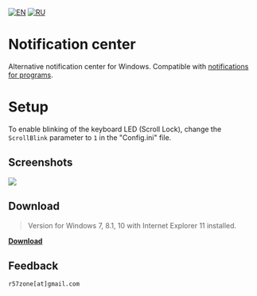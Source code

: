 [![EN](https://user-images.githubusercontent.com/9499881/33184537-7be87e86-d096-11e7-89bb-f3286f752bc6.png)](https://github.com/r57zone/Notification-center/) 
[![RU](https://user-images.githubusercontent.com/9499881/27683795-5b0fbac6-5cd8-11e7-929c-057833e01fb1.png)](https://github.com/r57zone/Notification-center/blob/master/README.RU.md) 
# Notification center
Alternative notification center for Windows. Compatible with [notifications for programs](https://github.com/r57zone/notifications).

# Setup
To enable blinking of the keyboard LED (Scroll Lock), change the `ScrollBlink` parameter to `1` in the "Config.ini" file. 

## Screenshots
![](https://user-images.githubusercontent.com/9499881/36250978-fbbba1c0-1258-11e8-8ef8-c3ec62ac554f.png)

## Download
>Version for Windows 7, 8.1, 10 with Internet Explorer 11 installed.

**[Download](https://github.com/r57zone/Notification-center/releases)**

## Feedback
`r57zone[at]gmail.com`
